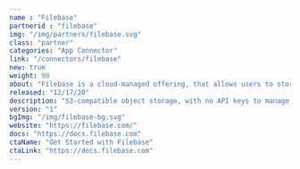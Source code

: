 ```yaml
---
name : "Filebase"
partnerid : "filebase"
img: "/img/partners/filebase.svg"
class: "partner"
categories: "App Connector"
link: "/connectors/filebase"
new: true
weight: 98
about: "Filebase is a cloud-managed offering, that allows users to store data on Tardigrade without having to manage API keys or running any software. Filebase is a multi-tenant, S3-compatible API service."
released: "12/17/20"
description: "S3-compatible object storage, with no API keys to manage."
version: "1"
bgImg: "/img/filebase-bg.svg"
website: "https://filebase.com/"
docs: "https://docs.filebase.com"
ctaName: "Get Started with Filebase"
ctaLink: "https://docs.filebase.com"
---
```

